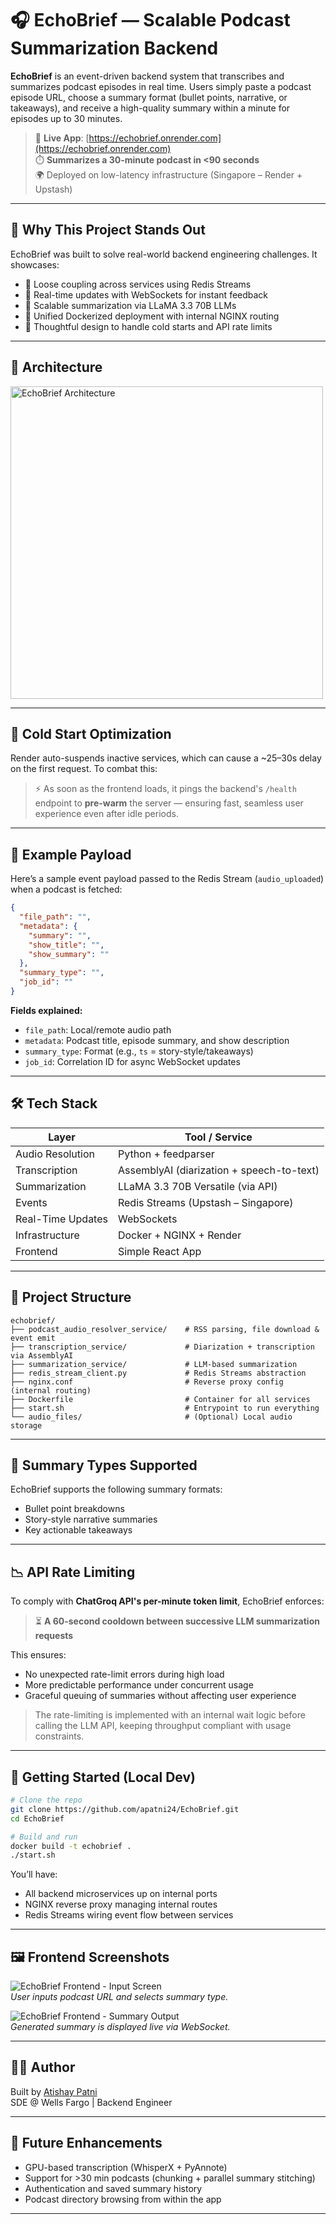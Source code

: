 # 🎧 EchoBrief — Scalable Podcast Summarization Backend

**EchoBrief** is an event-driven backend system that transcribes and summarizes podcast episodes in real time. Users simply paste a podcast episode URL, choose a summary format (bullet points, narrative, or takeaways), and receive a high-quality summary within a minute for episodes up to 30 minutes.

> 🔗 **Live App**: [https://echobrief.onrender.com](https://echobrief.onrender.com)  
> ⏱️ **Summarizes a 30-minute podcast in <90 seconds**  
> 🌍 Deployed on low-latency infrastructure (Singapore – Render + Upstash)

---

## 🧠 Why This Project Stands Out

EchoBrief was built to solve real-world backend engineering challenges. It showcases:

- 🔄 Loose coupling across services using Redis Streams
- 📡 Real-time updates with WebSockets for instant feedback
- 🧠 Scalable summarization via LLaMA 3.3 70B LLMs
- 🐳 Unified Dockerized deployment with internal NGINX routing
- 🚦 Thoughtful design to handle cold starts and API rate limits

---

## 🧩 Architecture

<img src="./assets/architecture.svg" alt="EchoBrief Architecture" width="500"/>

---

## 🔁 Cold Start Optimization

Render auto-suspends inactive services, which can cause a ~25–30s delay on the first request. To combat this:

> ⚡ As soon as the frontend loads, it pings the backend's `/health` endpoint to **pre-warm** the server — ensuring fast, seamless user experience even after idle periods.

---

## 📨 Example Payload

Here’s a sample event payload passed to the Redis Stream (`audio_uploaded`) when a podcast is fetched:

```json
{
  "file_path": "",
  "metadata": {
    "summary": "",
    "show_title": "",
    "show_summary": ""
  },
  "summary_type": "",
  "job_id": ""
}
```
**Fields explained:**

- `file_path`: Local/remote audio path  
- `metadata`: Podcast title, episode summary, and show description  
- `summary_type`: Format (e.g., `ts` = story-style/takeaways)  
- `job_id`: Correlation ID for async WebSocket updates  

---

## 🛠️ Tech Stack

| Layer              | Tool / Service                           |
|--------------------|------------------------------------------|
| Audio Resolution   | Python + feedparser                      |
| Transcription      | AssemblyAI (diarization + speech-to-text)|
| Summarization      | LLaMA 3.3 70B Versatile (via API)        |
| Events             | Redis Streams (Upstash – Singapore)      |
| Real-Time Updates  | WebSockets                               |
| Infrastructure     | Docker + NGINX + Render                  |
| Frontend           | Simple React App                         |

---

## 📁 Project Structure

```plaintext
echobrief/
├── podcast_audio_resolver_service/    # RSS parsing, file download & event emit
├── transcription_service/             # Diarization + transcription via AssemblyAI
├── summarization_service/             # LLM-based summarization
├── redis_stream_client.py             # Redis Streams abstraction
├── nginx.conf                         # Reverse proxy config (internal routing)
├── Dockerfile                         # Container for all services
├── start.sh                           # Entrypoint to run everything
└── audio_files/                       # (Optional) Local audio storage
```

---

## 📄 Summary Types Supported

EchoBrief supports the following summary formats:

- Bullet point breakdowns
- Story-style narrative summaries
- Key actionable takeaways

---

## 📉 API Rate Limiting

To comply with **ChatGroq API's per-minute token limit**, EchoBrief enforces:

> ⏳ **A 60-second cooldown between successive LLM summarization requests**

This ensures:

- No unexpected rate-limit errors during high load
- More predictable performance under concurrent usage
- Graceful queuing of summaries without affecting user experience

> The rate-limiting is implemented with an internal wait logic before calling the LLM API, keeping throughput compliant with usage constraints.

---


## 🚀 Getting Started (Local Dev)

```bash
# Clone the repo
git clone https://github.com/apatni24/EchoBrief.git
cd EchoBrief

# Build and run
docker build -t echobrief .
./start.sh
```

You’ll have:

- All backend microservices up on internal ports
- NGINX reverse proxy managing internal routes
- Redis Streams wiring event flow between services

---

## 🖼️ Frontend Screenshots

![EchoBrief Frontend - Input Screen](./assets/frontend_input.png)  
*User inputs podcast URL and selects summary type.*

![EchoBrief Frontend - Summary Output](./assets/frontend_output.png)  
*Generated summary is displayed live via WebSocket.*

---

## 👨‍💻 Author

Built by [Atishay Patni](https://www.linkedin.com/in/atishaypatni)  
SDE @ Wells Fargo | Backend Engineer 

---

## 📌 Future Enhancements

- GPU-based transcription (WhisperX + PyAnnote)
- Support for >30 min podcasts (chunking + parallel summary stitching)
- Authentication and saved summary history
- Podcast directory browsing from within the app

---

